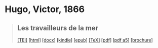 # Hugo, Victor, 1866

> ## Les travailleurs de la mer
>  <a title="Source XML/TEI" class="mime48 tei" href="https://hurlus.github.io/tei/hugo1866_travailleurs-mer.xml">[TEI]</a>  <a title="HTML une page" class="mime48 html" href="https://hurlus.github.io/hugo1866_travailleurs-mer/hugo1866_travailleurs-mer.html">[html]</a>  <a title="Bureautique (LibreOffice, MS.Word)" class="mime48 docx" href="https://hurlus.github.io/hugo1866_travailleurs-mer/hugo1866_travailleurs-mer.docx">[docx]</a>  <a title="Amazon.kindle" class="mime48 mobi" href="https://hurlus.github.io/hugo1866_travailleurs-mer/hugo1866_travailleurs-mer.mobi">[kindle]</a>  <a title="EPUB, pour liseuses et téléphones" class="mime48 epub" href="https://hurlus.github.io/hugo1866_travailleurs-mer/hugo1866_travailleurs-mer.epub">[epub]</a>  <a title="LaTeX" class="mime48 tex" href="https://hurlus.github.io/hugo1866_travailleurs-mer/hugo1866_travailleurs-mer.tex">[TeX]</a>  <a title="PDF à imprimer, A4 2 colonnes" class="mime48 pdf" href="https://hurlus.github.io/hugo1866_travailleurs-mer/hugo1866_travailleurs-mer.pdf">[pdf]</a>  <a title="PDF à lire, A5 une colonne" class="mime48 a5" href="https://hurlus.github.io/hugo1866_travailleurs-mer/hugo1866_travailleurs-mer_a5.pdf">[pdf a5]</a>  <a title="Brochure à agrafer, pdf imposé pour imprimante recto/verso" class="mime48 brochure" href="https://hurlus.github.io/hugo1866_travailleurs-mer/hugo1866_travailleurs-mer_brochure.pdf">[brochure]</a> 
